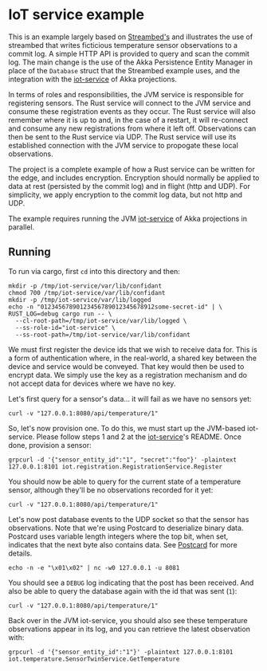 IoT service example
===

This is an example largely based on [Streambed's](https://github.com/streambed/streambed-rs/tree/main/examples/iot-service) 
and illustrates the use of streambed that writes ficticious temperature sensor observations
to a commit log. A simple HTTP API is provided to query and scan the commit log. The main change
is the use of the Akka Persistence Entity Manager in place of the `Database` struct that
the Streambed example uses, and the integration with the [iot-service](https://github.com/akka/akka-projection/tree/main/samples/grpc/iot-service-scala) of Akka projections.

In terms of roles and responsibilities, the JVM service is responsible for registering sensors. The
Rust service will connect to the JVM service and consume these registration events as they occur. The Rust
service will also remember where it is up to and, in the case of a restart, it will re-connect and consume
any new registrations from where it left off. Observations can then be sent to the Rust service via UDP.
The Rust service will use its established connection with the JVM service to propogate these local observations.

The project is a complete example of how a Rust service can be written for the edge, and includes encryption. 
Encryption should normally be applied to data at rest (persisted by the commit log) and in flight 
(http and UDP). For simplicity, we apply encryption to the commit log data, but not http and UDP.

The example requires running the JVM [iot-service](https://github.com/akka/akka-projection/tree/main/samples/grpc/iot-service-scala) of Akka projections in parallel.

Running
---

To run via cargo, first `cd` into this directory and then:

```
mkdir -p /tmp/iot-service/var/lib/confidant
chmod 700 /tmp/iot-service/var/lib/confidant
mkdir -p /tmp/iot-service/var/lib/logged
echo -n "01234567890123456789012345678912some-secret-id" | \
RUST_LOG=debug cargo run -- \
  --cl-root-path=/tmp/iot-service/var/lib/logged \
  --ss-role-id="iot-service" \
  --ss-root-path=/tmp/iot-service/var/lib/confidant
```

We must first register the device ids that we wish to receive data for. This is a form
of authentication where, in the real-world, a shared key between the device and service
would be conveyed. That key would then be used to encrypt data. We simply use the key
as a registration mechanism and do not accept data for devices where we have no key.

Let's first query for a sensor's data... it will fail as we have no sensors yet:

```
curl -v "127.0.0.1:8080/api/temperature/1"
```

So, let's now provision one. To do this, we must start up the JVM-based iot-service. Please
follow steps 1 and 2 at the [iot-service](https://github.com/akka/akka-projection/blob/main/samples/grpc/iot-service-scala/README.md)'s
README. Once done, provision a sensor:

```
grpcurl -d '{"sensor_entity_id":"1", "secret":"foo"}' -plaintext 127.0.0.1:8101 iot.registration.RegistrationService.Register
```

You should now be able to query for the current state of a temperature sensor, although
they'll be no observations recorded for it yet:

```
curl -v "127.0.0.1:8080/api/temperature/1"
```

Let's now post database events to the UDP socket so that the sensor has observations. Note that
we're using Postcard to deserialize binary data. Postcard uses variable length
integers where the top bit, when set, indicates that the next byte also contains
data. See [Postcard](https://docs.rs/postcard/latest/postcard/) for more details.

```
echo -n -e "\x01\x02" | nc -w0 127.0.0.1 -u 8081
```

You should see a `DEBUG` log indicating that the post has been received. And
also be able to query the database again with the id that was sent (`1`):

```
curl -v "127.0.0.1:8080/api/temperature/1"
```

Back over in the JVM iot-service, you should also see these temperature observations
appear in its log, and you can retrieve the latest observation with:

```
grpcurl -d '{"sensor_entity_id":"1"}' -plaintext 127.0.0.1:8101 iot.temperature.SensorTwinService.GetTemperature
```

